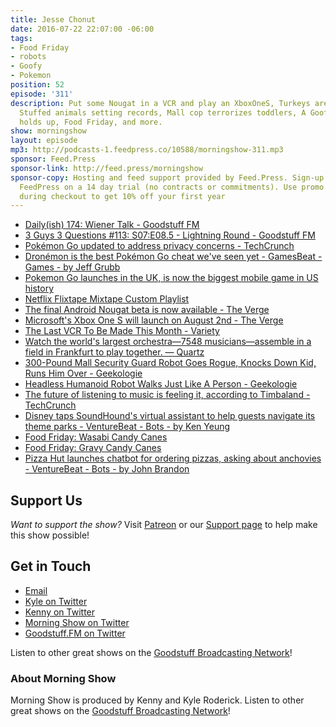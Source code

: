 ```yaml
---
title: Jesse Chonut
date: 2016-07-22 22:07:00 -06:00
tags:
- Food Friday
- robots
- Goofy
- Pokemon
position: 52
episode: '311'
description: Put some Nougat in a VCR and play an XboxOneS, Turkeys are good at freezing,
  Stuffed animals setting records, Mall cop terrorizes toddlers, A Goofy Movie still
  holds up, Food Friday, and more.
show: morningshow
layout: episode
mp3: http://podcasts-1.feedpress.co/10588/morningshow-311.mp3
sponsor: Feed.Press
sponsor-link: http://feed.press/morningshow
sponsor-copy: Hosting and feed support provided by Feed.Press. Sign-up today and try
  FeedPress on a 14 day trial (no contracts or commitments). Use promo code `morningshow`
  during checkout to get 10% off your first year
---
```


* [Daily(ish) 174: Wiener Talk - Goodstuff FM](http://goodstuff.fm/dailyish/174)
* [3 Guys 3 Questions #113: S07:E08.5 - Lightning Round - Goodstuff FM](http://goodstuff.fm/3g3q/113)
* [Pokémon Go updated to address privacy concerns - TechCrunch](https://techcrunch.com/2016/07/12/pokemon-go-update-addresses-privacy-concerns/?ncid=rss&utm_source=feedburner&utm_medium=feed&utm_campaign=Feed%3A+Techcrunch+%28TechCrunch%29)
* [Dronémon is the best Pokémon Go cheat we've seen yet - GamesBeat - Games - by Jeff Grubb](http://venturebeat.com/2016/07/12/dronemon-is-the-best-pokemon-go-cheat-weve-seen-yet/)
* [Pokemon Go launches in the UK, is now the biggest mobile game in US history](http://appleinsider.com/articles/16/07/14/pokemon_go_launches_in_the_uk_is_now_the_biggest_mobile_game_in_us_history.html)
* [Netflix Flixtape Mixtape Custom Playlist](http://www.refinery29.com/2016/07/116995/netflix-flixtape?utm_source=googlenewsstand&utm_medium=rss)
* [The final Android Nougat beta is now available - The Verge](http://www.theverge.com/circuitbreaker/2016/7/18/12214636/android-nougat-final-beta-now-available)
* [Microsoft's Xbox One S will launch on August 2nd - The Verge](http://www.theverge.com/2016/7/18/12211800/xbox-one-s-release-date-august-2)
* [The Last VCR To Be Made This Month - Variety](http://variety.com/2016/biz/news/vcr-video-cassette-recorder-end-production-1201819406/)
* [Watch the world's largest orchestra—7548 musicians—assemble in a field in Frankfurt to play together. — Quartz](http://qz.com/729230/watch-the-worlds-largest-orchestra-perform-with-over-7500-musicians/)
* [300-Pound Mall Security Guard Robot Goes Rogue, Knocks Down Kid, Runs Him Over - Geekologie](http://geekologie.com/2016/07/300-pound-mall-security-robot-goes-rogue.php)
* [Headless Humanoid Robot Walks Just Like A Person - Geekologie](http://geekologie.com/2016/07/headless-humanoid-robot-walks-just-like.php)
* [The future of listening to music is feeling it, according to Timbaland - TechCrunch](https://techcrunch.com/2016/07/12/the-future-of-listening-to-music-feeling-it-according-to-timbaland/?ncid=rss&utm_source=feedburner&utm_medium=feed&utm_campaign=Feed%3A+Techcrunch+%28TechCrunch%29)
* [Disney taps SoundHound's virtual assistant to help guests navigate its theme parks - VentureBeat - Bots - by Ken Yeung](http://venturebeat.com/2016/07/12/disney-taps-soundhounds-virtual-assistant-to-help-guests-navigate-its-theme-parks/)
* [Food Friday: Wasabi Candy Canes](https://www.amazon.com/gp/product/B00FGJ6OU0/ref=oh_aui_detailpage_o05_s00?ie=UTF8&psc=1)
* [Food Friday: Gravy Candy Canes](https://www.amazon.com/Accoutrements-Gravy-Candy-Canes-6ct/dp/B00FHNK596/ref=pd_sim_21_4?ie=UTF8&dpID=51tVt-8E4WL&dpSrc=sims&preST=_AC_UL320_SR320%2C320_&psc=1&refRID=K98EA9TEZY25QBMQWE88)
* [Pizza Hut launches chatbot for ordering pizzas, asking about anchovies - VentureBeat - Bots - by John Brandon](http://venturebeat.com/2016/07/12/pizza-hut-launches-chatbot-for-ordering-pizzas-asking-about-anchovies/)

## Support Us
*Want to support the show?* Visit [Patreon](http://patreon.com/morningshow) or our [Support page](http://goodstuff.fm/support) to help make this show possible!

## Get in Touch
* [Email](mailto:kyle@goodstuff.fm)
* [Kyle on Twitter](http://twitter.com/dogburps)
* [Kenny on Twitter](http://twitter.com/pizzarobotics)
* [Morning Show on Twitter](http://twitter.com/morningshowam)
* [Goodstuff.FM on Twitter](http://twitter.com/goodstufffm)

Listen to other great shows on the [Goodstuff Broadcasting Network](http://goodstuff.fm/broadcasts)!

### About Morning Show
Morning Show is produced by Kenny and Kyle Roderick. Listen to other great shows on the [Goodstuff Broadcasting Network](http://goodstuff.fm/)!
